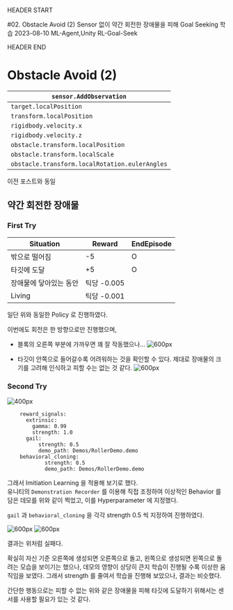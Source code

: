 HEADER START

#02. Obstacle Avoid (2)
Sensor 없이 약간 회전한 장애물을 피해 Goal Seeking 학습
2023-08-10
ML-Agent,Unity
RL-Goal-Seek

HEADER END

# Obstacle Avoid (2)

| `sensor.AddObservation`                        |
| ---------------------------------------------- |
| `target.localPosition`                         |
| `transform.localPosition`                      |
| `rigidbody.velocity.x`                         |
| `rigidbody.velocity.z`                         |
| `obstacle.transform.localPosition`             |
| `obstacle.transform.localScale`                |
| `obstacle.transform.localRotation.eulerAngles` |

이전 포스트와 동일

## 약간 회전한 장애물

### First Try

| Situation              | Reward      | EndEpisode |
| ---------------------- | ----------- | ---------- |
| 밖으로 떨어짐          | -5          | O          |
| 타깃에 도달            | +5          | O          |
| 장애물에 닿아있는 동안 | 틱당 -0.005 |            |
| Living                 | 틱당 -0.001 |            |

일단 위와 동일한 Policy 로 진행하였다.

이번에도 회전은 한 방향으로만 진행했으며,

- 블록의 오른쪽 부분에 가까우면 꽤 잘 작동했으나...
  ![600px](/imgs/post_imgs/mlagent_02/1.webp)

- 타깃이 안쪽으로 들어갈수록 어려워하는 것을 확인할 수 있다. 제대로 장애물의 크기를 고려해 인식하고 피할 수는 없는 것 같다.
  ![600px](/imgs/post_imgs/mlagent_02/2.webp)

### Second Try

![400px](/imgs/post_imgs/mlagent_02/3.webp)

```
    reward_signals:
      extrinsic:
        gamma: 0.99
        strength: 1.0
      gail:
          strength: 0.5
          demo_path: Demos/RollerDemo.demo
    behavioral_cloning:
            strength: 0.5
            demo_path: Demos/RollerDemo.demo
```

그래서 Imitiation Learning 을 적용해 보기로 했다.  
유니티의 `Demonstration Recorder` 를 이용해 직접 조정하여 이상적인 Behavior 를 담은 데모를 위와 같이 찍었고, 이를 Hyperparameter 에 지정했다.

`gail` 과 `behavioral_cloning` 을 각각 strength 0.5 씩 지정하여 진행하였다.

![600px](/imgs/post_imgs/mlagent_02/5.webp)
![600px](/imgs/post_imgs/mlagent_02/6.png)

결과는 위처럼 실패다.

확실히 자신 기준 오른쪽에 생성되면 오른쪽으로 돌고, 왼쪽으로 생성되면 왼쪽으로 돌려는 모습을 보이기는 했으나, 데모의 영향이 상당히 큰지 학습이 진행될 수록 이상한 움직임을 보였다. 그래서 strength 를 줄여서 학습을 진행해 보았으나, 결과는 비슷했다.

간단한 행동으로는 피할 수 없는 위와 같은 장애물을 피해 타깃에 도달하기 위해서는 센서를 사용할 필요가 있는 것 같다.
